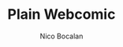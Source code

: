 ---
title: "Plain Webcomic"
github: https://github.com/peahatlanding/Plain-Webcomic
demo: https://peahatlanding.github.io/Plain-Webcomic/
author: Nico Bocalan
draft: true
ssg:
  - Jekyll
cms:
  - No Cms
---